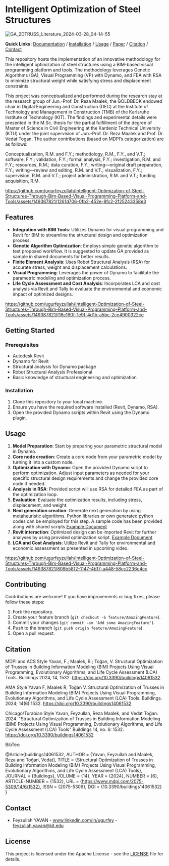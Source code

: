 # Intelligent Optimization of Steel Structures
![GA_2DTRUSS_Literature_2024-03-28_04-14-55](https://github.com/ugurfeyzullah/Structural-optimization-with-VP/assets/149387821/d431ece5-21c5-4f71-8fc4-bc887d315710)

**Quick Links:** [Documentation](#features) / [Installation](#installation) / [Usage](#usage) / [Paper](https://www.preprints.org/manuscript/202404.0060/v1) /  [Citation](#citation) / [Contact](#contact)

This repository hosts the implementation of an innovative methodology for the intelligent optimization of steel structures using a BIM-based visual programming platform and tools. The methodology leverages Genetic Algorithms (GA), Visual Programming (VP) with Dynamo, and FEA with RSA to minimize structural weight while satisfying stress and displacement constraints.

This project was conceptualized and performed during the research stay at the research group of Jun.-Prof. Dr. Reza Maalek, the GOLDBECK endowed chair in Digital Engineering and Construction (DEC) at the Institute of Technology and Management in Construction (TMB) of the Karlsruhe Institute of Technology (KIT). The findings and experimental details were presented in the M.Sc. thesis for the partial fulfillment of the degree of Master of Science in Civil Engineering at the Kardeniz Technical University (KTU) under the joint supervision of Jun.-Prof. Dr. Reza Maalek and Prof. Dr. Vedat Togan. The author contributions (based on MDPI’s categorization) are as follows:

Conceptualization, R.M. and F.Y.; methodology, R.M., F.Y., and V.T.; software, F.Y.; validation, F.Y.; formal analysis, F.Y.; investigation, R.M. and F.Y.; resources, R.M.; data curation, F.Y.; writing—original draft preparation, F.Y.; writing—review and editing, R.M. and V.T.; visualization, F.Y.; supervision, R.M. and V.T.; project administration, R.M. and V.T.; funding acquisition, R.M.






https://github.com/ugurfeyzullah/Intelligent-Optimization-of-Steel-Structures-Through-Bim-Based-Visual-Programming-Platform-and-Tools/assets/149387821/1261d706-0fb2-452e-8fc2-2f25243358e3





## Features

- **Integration with BIM Tools**: Utilizes Dynamo for visual programming and Revit for BIM to streamline the structural design and optimization process.
- **Genetic Algorithm Optimization**: Employs simple genetic algorithm to test proposed workflow. It is suggested to update GA provided as sample in shared documents for better results.
- **Finite Element Analysis**: Uses Robot Structural Analysis (RSA) for accurate stress, weight and displacement calculations.
- **Visual Programming**: Leverages the power of Dynamo to facilitate the parametric modeling and optimization process.
- **Life Cycle Assessment and Cost Analysis**: Incorporates LCA and cost analysis via Revit and Tally to evaluate the environmental and economic impact of optimized designs.




https://github.com/ugurfeyzullah/Intelligent-Optimization-of-Steel-Structures-Through-Bim-Based-Visual-Programming-Platform-and-Tools/assets/149387821/f16c190f-1e9f-4d1b-a5bc-2ce4900322ce




## Getting Started

### Prerequisites

- Autodesk Revit
- Dynamo for Revit
- Structural analysis for Dynamo package
- Robot Structural Analysis Professional
- Basic knowledge of structural engineering and optimization

### Installation

1. Clone this repository to your local machine.
2. Ensure you have the required software installed (Revit, Dynamo, RSA).
3. Open the provided Dynamo scripts within Revit using the Dynamo plugin.

## Usage

1. **Model Preparation**: Start by preparing your parametric structural model in Dynamo.
2. **Core node creation**: Create a core node from your parametric model by turning it into a custom node.
3. **Optimization with Dynamo**: Open the provided Dynamo script to perform optimization. Adjust input parameters as needed for your specific structural design requirements and change the provided core node if needed.
4. **Analysis in RSA**: Provided script will use RSA for detailed FEA as part of the optimization loop.
5. **Evaluation**: Evaluate the optimization results, including stress, displacement, and weight.
6. **Next generation creation**: Generate next generation by using metaheuristic algorithms. Python libraries or own generated python codes can be employed for this step. A sample code has been provided along with shared scripts.[Example Document](Optimization)
7. **Revit interaction**: Optimized design can be imported Revit for further analyses by using provided optimization script. [Example Document](<Optimization with Revit integration>)
8. **LCA and Cost Analysis**: Utilize Revit and Tally for environmental and economic assessment as presented in upcoming video.



https://github.com/ugurfeyzullah/Intelligent-Optimization-of-Steel-Structures-Through-Bim-Based-Visual-Programming-Platform-and-Tools/assets/149387821/809b5812-1147-4b17-a448-58cc2236c4cc




## Contributing

Contributions are welcome! If you have improvements or bug fixes, please follow these steps:

1. Fork the repository.
2. Create your feature branch (`git checkout -b feature/AmazingFeature`).
3. Commit your changes (`git commit -am 'Add some AmazingFeature'`).
4. Push to the branch (`git push origin feature/AmazingFeature`).
5. Open a pull request.

## Citation

MDPI and ACS Style
Yavan, F.; Maalek, R.; Toğan, V. Structural Optimization of Trusses in Building Information Modeling (BIM) Projects Using Visual Programming, Evolutionary Algorithms, and Life Cycle Assessment (LCA) Tools. Buildings 2024, 14, 1532. https://doi.org/10.3390/buildings14061532

AMA Style
Yavan F, Maalek R, Toğan V. Structural Optimization of Trusses in Building Information Modeling (BIM) Projects Using Visual Programming, Evolutionary Algorithms, and Life Cycle Assessment (LCA) Tools. Buildings. 2024; 14(6):1532. https://doi.org/10.3390/buildings14061532

Chicago/Turabian Style
Yavan, Feyzullah, Reza Maalek, and Vedat Toğan. 2024. "Structural Optimization of Trusses in Building Information Modeling (BIM) Projects Using Visual Programming, Evolutionary Algorithms, and Life Cycle Assessment (LCA) Tools" Buildings 14, no. 6: 1532. https://doi.org/10.3390/buildings14061532

BibTex:

@Article{buildings14061532,
AUTHOR = {Yavan, Feyzullah and Maalek, Reza and Toğan, Vedat},
TITLE = {Structural Optimization of Trusses in Building Information Modeling (BIM) Projects Using Visual Programming, Evolutionary Algorithms, and Life Cycle Assessment (LCA) Tools},
JOURNAL = {Buildings},
VOLUME = {14},
YEAR = {2024},
NUMBER = {6},
ARTICLE-NUMBER = {1532},
URL = {https://www.mdpi.com/2075-5309/14/6/1532},
ISSN = {2075-5309},
DOI = {10.3390/buildings14061532}
}

## Contact

- Feyzullah YAVAN - www.linkedin.com/in/ugurfey - feyzullah.yavan@kit.edu


## License

This project is licensed under the Apache License - see the [LICENSE](LICENSE.md) file for details.

